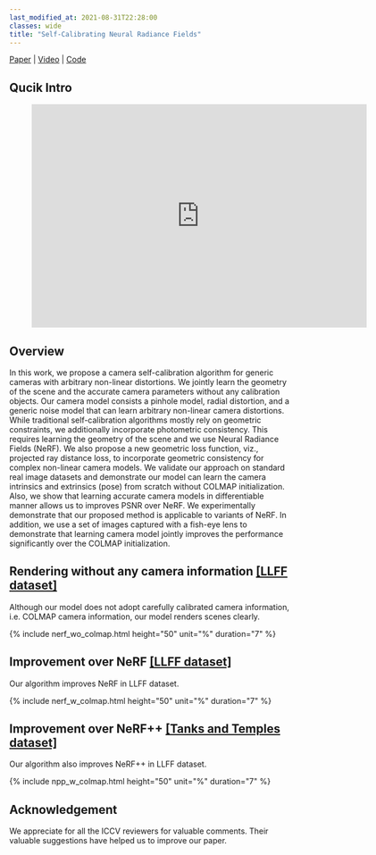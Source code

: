 ```yaml
---
last_modified_at: 2021-08-31T22:28:00
classes: wide
title: "Self-Calibrating Neural Radiance Fields"
---
```


[Paper](https://arxiv.org/abs/2108.13826) | [Video](https://www.youtube.com/watch?v=_4u7p-cKnw0) | [Code](https://github.com/POSTECH-CVLab/SCNeRF)

## Qucik Intro

<center>
<figure class="video_container">
  <iframe src="https://www.youtube.com/embed/_4u7p-cKnw0" frameborder="0" allowfullscreen="true" width="600" height="400"> </iframe>
</figure>
</center>

## Overview

In this work, we propose a camera self-calibration algorithm for generic cameras with arbitrary non-linear distortions. We jointly learn the geometry of the scene and the accurate camera parameters without any calibration objects. Our camera model consists a pinhole model, radial distortion, and a generic noise model that can learn arbitrary non-linear camera distortions. While traditional self-calibration algorithms mostly rely on geometric constraints, we additionally incorporate photometric consistency. This requires learning the geometry of the scene and we use Neural Radiance Fields (NeRF). We also propose a new geometric loss function, viz., projected ray distance loss, to incorporate geometric consistency for complex non-linear camera models. We validate our approach on standard real image datasets and demonstrate our model can learn the camera intrinsics and extrinsics (pose) from scratch without COLMAP initialization. Also, we show that learning accurate camera models in differentiable manner allows us to improves PSNR over NeRF. We experimentally demonstrate that our proposed method is applicable to variants of NeRF. In addition, we use a set of images captured with a fish-eye lens to demonstrate that learning camera model jointly improves the performance significantly over the COLMAP initialization.

## Rendering without any camera information [[LLFF dataset]](https://github.com/Fyusion/LLFF)

Although our model does not adopt carefully calibrated camera information, i.e. COLMAP camera information, our model renders scenes clearly. 

{% include nerf_wo_colmap.html height="50" unit="%" duration="7" %}

## Improvement over NeRF [[LLFF dataset]](https://github.com/Fyusion/LLFF)

Our algorithm improves NeRF in LLFF dataset. 

{% include nerf_w_colmap.html height="50" unit="%" duration="7" %}

## Improvement over NeRF++ [[Tanks and Temples dataset]](https://www.tanksandtemples.org/)

Our algorithm also improves NeRF++ in LLFF dataset. 

{% include npp_w_colmap.html height="50" unit="%" duration="7" %}

## Acknowledgement

We appreciate for all the ICCV reviewers for valuable comments. Their valuable suggestions have helped us to improve our paper.